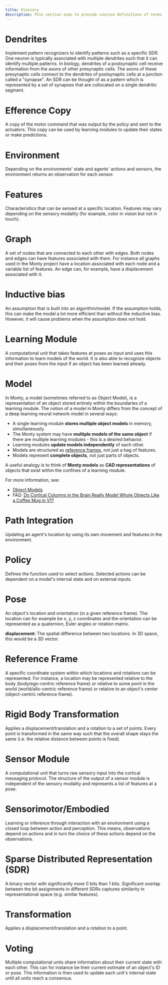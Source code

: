 ```yaml
---
title: Glossary
description: This section aims to provide concise definitions of terms commonly used at the Thousand Brains Project and in Monty.
---
```

# Dendrites

Implement pattern recognizers to identify patterns such as a specific SDR. One neuron is typically associated with multiple dendrites such that it can identify multiple patterns. In biology, dendrites of a postsynaptic cell receive information from the axons of other presynaptic cells. The axons of these presynaptic cells connect to the dendrites of postsynaptic cells at a junction called a "synapse". An SDR can be thought of as a pattern which is represented by a set of synapses that are collocated on a single dendritic segment.

# Efference Copy

A copy of the motor command that was output by the policy and sent to the actuators. This copy can be used by learning modules to update their states or make predictions.

# Environment

Depending on the environments' state and agents' actions and sensors, the environment returns an observation for each sensor.

# Features

Characteristics that can be sensed at a specific location. Features may vary depending on the sensory modality (for example, color in vision but not in touch).

# Graph

A set of nodes that are connected to each other with edges. Both nodes and edges can have features associated with them. For instance all graphs used in the Monty project have a location associated with each node and a variable list of features. An edge can, for example, have a displacement associated with it.

# Inductive bias

An assumption that is built into an algorithm/model. If the assumption holds, this can make the model a lot more efficient than without the inductive bias. However, it will cause problems when the assumption does not hold.

# Learning Module

A computational unit that takes features at poses as input and uses this information to learn models of the world. It is also able to recognize objects and their poses from the input if an object has been learned already.

# Model

In Monty, a model (sometimes referred to as Object Model), is a representation of an object stored entirely within the boundaries of a learning module. The notion of a model in Monty differs from the concept of a deep learning neural network model in several ways:

- A single learning module **stores multiple object models** in memory, simultaneously.
- The Monty system may have **multiple models of the same object** if there are multiple learning modules - this is a desired behavior.
- Learning modules **update models independently** of each other.
- Models are structured as [reference frames](#reference-frame), not just a bag of features.
- Models represent **complete objects**, not just parts of objects.

A useful analogy is to think of **Monty models** as **CAD representations** of objects that exist within the confines of a learning module.

For more information, see:

- [Object Models](../how-monty-works/how-learning-modules-work.md#object-models)
- FAQ: [Do Cortical Columns in the Brain Really Model Whole Objects Like a Coffee Mug in V1?](../how-monty-works/faq-monty.md#do-cortical-columns-in-the-brain-really-model-whole-objects-like-a-coffee-mug-in-v1)

# Path Integration

Updating an agent's location by using its own movement and features in the environment.

# Policy

Defines the function used to select actions. Selected actions can be dependent on a model's internal state and on external inputs.

# Pose

An object's location and orientation (in a given reference frame). The location can for example be x, y, z coordinates and the orientation can be represented as a quaternion, Euler angles or rotation matrix.

**displacement:** The spatial difference between two locations. In 3D space, this would be a 3D vector.

# Reference Frame

A specific coordinate system within which locations and rotations can be represented. For instance, a location may be represented relative to the body (body/ego-centric reference frame) or relative to some point in the world (world/allo-centric reference frame) or relative to an object's center (object-centric reference frame).

# Rigid Body Transformation

Applies a displacement/translation and a rotation to a set of points. Every point is transformed in the same way such that the overall shape stays the same (i.e. the relative distance between points is fixed).

# Sensor Module

A computational unit that turns raw sensory input into the cortical messaging protocol. The structure of the output of a sensor module is independent of the sensory modality and represents a list of features at a pose.

# Sensorimotor/Embodied

Learning or inference through interaction with an environment using a closed loop between action and perception. This means, observations depend on actions and in turn the choice of these actions depend on the observations.

# Sparse Distributed Representation (SDR)

A binary vector with significantly more 0 bits than 1 bits. Significant overlap between the bit assignments in different SDRs captures similarity in representational space (e.g. similar features).

# Transformation

Applies a displacement/translation and a rotation to a point.

# Voting

Multiple computational units share information about their current state with each other. This can for instance be their current estimate of an object's ID or pose. This information is then used to update each unit's internal state until all units reach a consensus.